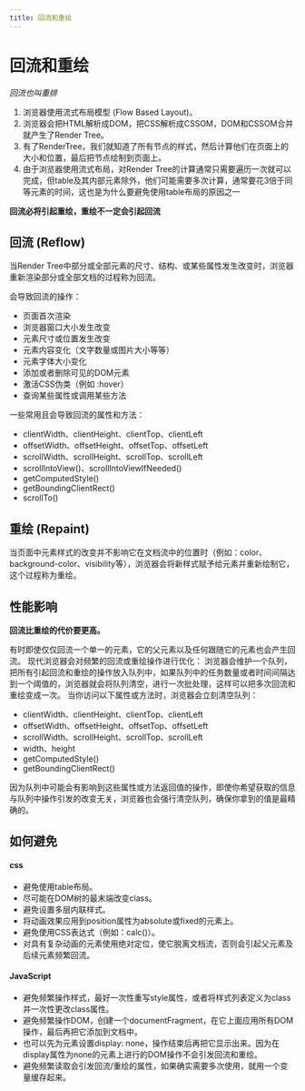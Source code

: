 ```yaml
---
title: 回流和重绘
---
```


# 回流和重绘

_回流也叫重排_

1. 浏览器使用流式布局模型 (Flow Based Layout)。
2. 浏览器会把HTML解析成DOM，把CSS解析成CSSOM，DOM和CSSOM合并就产生了Render Tree。
3. 有了RenderTree，我们就知道了所有节点的样式，然后计算他们在页面上的大小和位置，最后把节点绘制到页面上。
4. 由于浏览器使用流式布局，对Render Tree的计算通常只需要遍历一次就可以完成，但table及其内部元素除外，他们可能需要多次计算，通常要花3倍于同等元素的时间，这也是为什么要避免使用table布局的原因之一

**回流必将引起重绘，重绘不一定会引起回流**

## 回流 (Reflow)

当Render Tree中部分或全部元素的尺寸、结构、或某些属性发生改变时，浏览器重新渲染部分或全部文档的过程称为回流。

会导致回流的操作：

- 页面首次渲染
- 浏览器窗口大小发生改变
- 元素尺寸或位置发生改变
- 元素内容变化（文字数量或图片大小等等）
- 元素字体大小变化
- 添加或者删除可见的DOM元素
- 激活CSS伪类（例如 :hover）
- 查询某些属性或调用某些方法

一些常用且会导致回流的属性和方法：

- clientWidth、clientHeight、clientTop、clientLeft
- offsetWidth、offsetHeight、offsetTop、offsetLeft
- scrollWidth、scrollHeight、scrollTop、scrollLeft
- scrollIntoView()、scrollIntoViewIfNeeded()
- getComputedStyle()
- getBoundingClientRect()
- scrollTo()

## 重绘 (Repaint)

当页面中元素样式的改变并不影响它在文档流中的位置时（例如：color、background-color、visibility等），浏览器会将新样式赋予给元素并重新绘制它，这个过程称为重绘。

## 性能影响

**回流比重绘的代价要更高。**

有时即使仅仅回流一个单一的元素，它的父元素以及任何跟随它的元素也会产生回流。
现代浏览器会对频繁的回流或重绘操作进行优化：
浏览器会维护一个队列，把所有引起回流和重绘的操作放入队列中，如果队列中的任务数量或者时间间隔达到一个阈值的，浏览器就会将队列清空，进行一次批处理，这样可以把多次回流和重绘变成一次。
当你访问以下属性或方法时，浏览器会立刻清空队列：

- clientWidth、clientHeight、clientTop、clientLeft
- offsetWidth、offsetHeight、offsetTop、offsetLeft
- scrollWidth、scrollHeight、scrollTop、scrollLeft
- width、height
- getComputedStyle()
- getBoundingClientRect()

因为队列中可能会有影响到这些属性或方法返回值的操作，即使你希望获取的信息与队列中操作引发的改变无关，浏览器也会强行清空队列，确保你拿到的值是最精确的。

## 如何避免

#### css

- 避免使用table布局。
- 尽可能在DOM树的最末端改变class。
- 避免设置多层内联样式。
- 将动画效果应用到position属性为absolute或fixed的元素上。
- 避免使用CSS表达式（例如：calc()）。
- 对具有复杂动画的元素使用绝对定位，使它脱离文档流，否则会引起父元素及后续元素频繁回流。

#### JavaScript

- 避免频繁操作样式，最好一次性重写style属性，或者将样式列表定义为class并一次性更改class属性。
- 避免频繁操作DOM，创建一个documentFragment，在它上面应用所有DOM操作，最后再把它添加到文档中。
- 也可以先为元素设置display: none，操作结束后再把它显示出来。因为在display属性为none的元素上进行的DOM操作不会引发回流和重绘。
- 避免频繁读取会引发回流/重绘的属性，如果确实需要多次使用，就用一个变量缓存起来。
